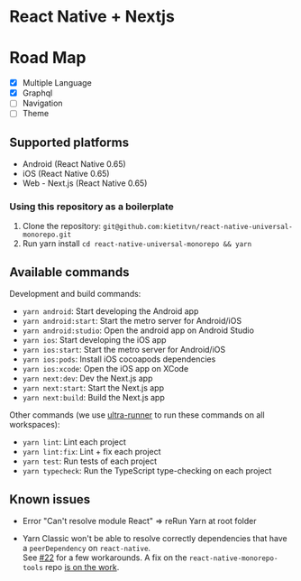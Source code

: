 # React Native + Nextjs

# Road Map
- [x] Multiple Language
- [x] Graphql
- [ ] Navigation
- [ ] Theme
## Supported platforms

- Android (React Native 0.65)
- iOS (React Native 0.65)
- Web - Next.js (React Native 0.65)

### Using this repository as a boilerplate

1. Clone the repository: `git@github.com:kietitvn/react-native-universal-monorepo.git`
2. Run yarn install `cd react-native-universal-monorepo && yarn` 

## Available commands

Development and build commands:

- `yarn android`: Start developing the Android app
- `yarn android:start`: Start the metro server for Android/iOS
- `yarn android:studio`: Open the android app on Android Studio
- `yarn ios`: Start developing the iOS app
- `yarn ios:start`: Start the metro server for Android/iOS
- `yarn ios:pods`: Install iOS cocoapods dependencies
- `yarn ios:xcode`: Open the iOS app on XCode
- `yarn next:dev`: Dev the Next.js app
- `yarn next:start`: Start the Next.js app
- `yarn next:build`: Build the Next.js app

Other commands (we use [ultra-runner](https://github.com/folke/ultra-runner) to run these commands on all workspaces): 

- `yarn lint`: Lint each project
- `yarn lint:fix`: Lint + fix each project
- `yarn test`: Run tests of each project
- `yarn typecheck`: Run the TypeScript type-checking on each project

## Known issues

- Error "Can't resolve module React" => reRun Yarn at root folder

- Yarn Classic won't be able to resolve correctly dependencies that have a `peerDependency` on `react-native`.  
See [#22](https://github.com/mmazzarolo/react-native-universal-monorepo/issues/22) for a few workarounds. A fix on the `react-native-monorepo-tools` repo [is on the work](https://github.com/mmazzarolo/react-native-monorepo-tools/issues/9).
